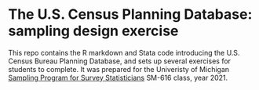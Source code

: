 # The U.S. Census Planning Database: sampling design exercise

This repo contains the R markdown and Stata code introducing the U.S. Census Bureau Planning Database,
and sets up several exercises for students to complete. 
It was prepared for the Univeristy of Michigan [Sampling Program for Survey Statisticians](http://si.isr.umich.edu/spss) 
SM-616 class, year 2021.
